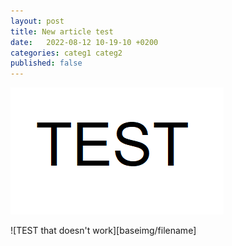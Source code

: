 ```yaml
---
layout: post
title: New article test
date:   2022-08-12 10-19-10 +0200
categories: categ1 categ2
published: false
---
```


![TEST that works][wholepath]   

![TEST that doesn't work][baseimg/filename]


[wholepath]: ../assets/img/2022-08-12/test.png
[baseimg]: ../assets/img/2022-08-12/
[filename]: test.png






